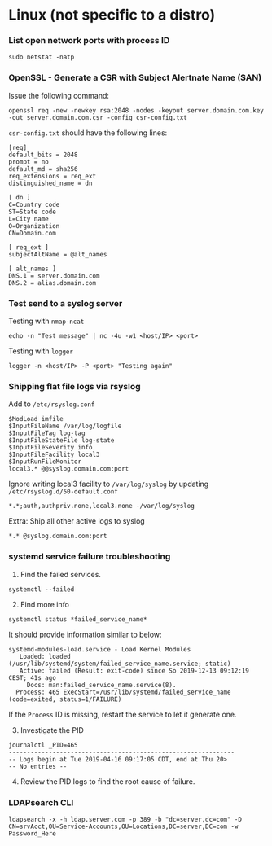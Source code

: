 # Linux (not specific to a distro)

### List open network ports with process ID

```
sudo netstat -natp
```

### OpenSSL - Generate a CSR with Subject Alertnate Name (SAN)

Issue the following command:

`openssl req -new -newkey rsa:2048 -nodes -keyout server.domain.com.key -out server.domain.com.csr -config csr-config.txt`

`csr-config.txt` should have the following lines:

```
[req]
default_bits = 2048
prompt = no
default_md = sha256
req_extensions = req_ext
distinguished_name = dn

[ dn ]
C=Country code
ST=State code
L=City name
O=Organization
CN=Domain.com

[ req_ext ]
subjectAltName = @alt_names

[ alt_names ]
DNS.1 = server.domain.com
DNS.2 = alias.domain.com
```

### Test send to a syslog server

Testing with `nmap-ncat`

`echo -n "Test message" | nc -4u -w1 <host/IP> <port>`

Testing with `logger`

`logger -n <host/IP> -P <port> "Testing again"`

### Shipping flat file logs via rsyslog

Add to `/etc/rsyslog.conf`

```
$ModLoad imfile
$InputFileName /var/log/logfile
$InputFileTag log-tag
$InputFileStateFile log-state
$InputFileSeverity info
$InputFileFacility local3
$InputRunFileMonitor
local3.* @@syslog.domain.com:port
```

Ignore writing local3 facility to `/var/log/syslog` by updating `/etc/rsyslog.d/50-default.conf`

`*.*;auth,authpriv.none,local3.none -/var/log/syslog`

Extra: Ship all other active logs to syslog

`*.* @syslog.domain.com:port`

### systemd service failure troubleshooting


1. Find the failed services.

```
systemctl --failed
```

2. Find more info

```
systemctl status *failed_service_name*
```

It should provide information similar to below:

```
systemd-modules-load.service - Load Kernel Modules      
   Loaded: loaded (/usr/lib/systemd/system/failed_service_name.service; static)     
   Active: failed (Result: exit-code) since So 2019-12-13 09:12:19 CEST; 41s ago  
     Docs: man:failed_service_name.service(8).  
  Process: 465 ExecStart=/usr/lib/systemd/failed_service_name (code=exited, status=1/FAILURE)
```

If the `Process` ID is missing, restart the service to let it generate one.

3. Investigate the PID

```
journalctl _PID=465
--------------------------------------------------------------
-- Logs begin at Tue 2019-04-16 09:17:05 CDT, end at Thu 20>
-- No entries --
```

4. Review the PID logs to find the root cause of failure.

### LDAPsearch CLI

```
ldapsearch -x -h ldap.server.com -p 389 -b "dc=server,dc=com" -D CN=srvAcct,OU=Service-Accounts,OU=Locations,DC=server,DC=com -w Password_Here

```
